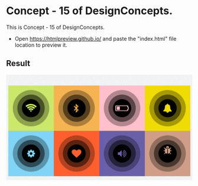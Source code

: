 Concept - 15 of DesignConcepts.
==============================

This is Concept - 15 of DesignConcepts.
- Open https://htmlpreview.github.io/ and paste the "index.html" file location to preview it.

Result
-----------
<p align="center">
  <img src="c15.png"/>
</p>
